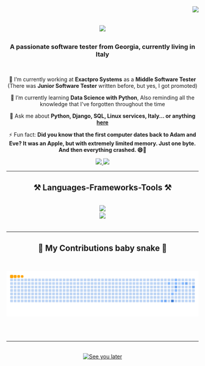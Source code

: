 <img align="right" src="https://visitor-badge.laobi.icu/badge?page_id=Gulo667.Gulo667" />

<h1 align="center">
    <img src="https://readme-typing-svg.herokuapp.com/?font=Righteous&size=35&center=true&vCenter=true&width=500&height=70&duration=4000&lines=Hi+There!+👋;+I'm+Guliko+Abramishvili!;" />
</h1>

<h3 align="center">A passionate software tester from Georgia, currently living in Italy </h3>

<br/>

<div align="center">
 
 🔭 I’m currently working at **Exactpro Systems** as a **Middle Software Tester** (There was **Junior Software Tester** written before, but yes, I got promoted)
 
 🌱 I’m currently learning **Data Science with Python**, Also reminding all the knowledge that I've forgotten throughout the time

💬 Ask me about **Python, Django, SQL, Linux services, Italy... or anything [here](https://github.com/Gulo667/Gulo667/issues)**

⚡ Fun fact: **Did you know that the first computer dates back to Adam and Eve? It was an Apple, but with extremely limited memory. 
                Just one byte. And then everything crashed. 😄🍎**

 </div>

 <div align="center"> 
  <a href="mailto:gulonamikaze@gmail.com">
    <img src="https://img.shields.io/badge/Gmail-333333?style=for-the-badge&logo=gmail&logoColor=red" />
  </a>
  <a href="www.linkedin.com/in/gulo-abramishvili-4532a51ab" target="_blank">
    <img src="https://img.shields.io/badge/LinkedIn-0077B5?style=for-the-badge&logo=linkedin&logoColor=white" target="_blank" />
  </a>
</div>

 <hr/>
 
<h2 align="center">⚒️ Languages-Frameworks-Tools ⚒️</h2>
<br/>
<div align="center">
    <img src="https://skillicons.dev/icons?i=python,django,sql" />
    <br>
    <img src="https://skillicons.dev/icons?i=bootstrap,vscode,postgresql,github,git,linux,bash,mysql,html,css,javascript,mongodb" /><br>
</div>
<br><hr>


<div align="center">
  <h2>🐍 My Contributions baby snake 🐍</h2>
  <br>

![snake gif](https://github.com/Gulo667/Gulo667/blob/output/github-contribution-grid-snake.gif)

<br><br><hr>
</div>


<div align="center">
    <br>
    <a href='https://ko-fi.com/V7V4RAK9C' target='_blank'><img height='400' style='border:0px;height:400px;' src='https://ih1.redbubble.net/image.1352924111.9340/st,small,507x507-pad,600x600,f8f8f8.webp' border='0' alt='See you later' /></a>
</div>

<br/>



